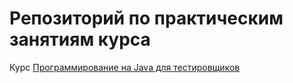 # Репозиторий по практическим занятиям курса
Курс [Программирование на Java для тестировщиков](https://software-testing.ru/edu4-online/1-java-for-testers)
